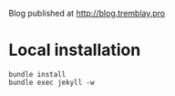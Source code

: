 Blog published at http://blog.tremblay.pro

# Local installation

```
bundle install
bundle exec jekyll -w
```
 

